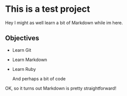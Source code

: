 This is a test project
======================

Hey I might as well learn a bit of Markdown while im here.

Objectives
----------

- Learn Git
- Learn Markdown
- Learn Ruby

	And perhaps a bit of code

OK, so it turns out Markdown is pretty straightforward!
